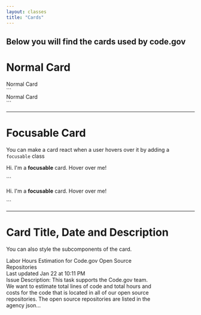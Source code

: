 ```yaml
---
layout: classes
title: "Cards"
---
```


## Below you will find the cards used by code.gov

# Normal Card
<div style="max-width: 400px">
  <div class="card">Normal Card</div>
</div>
```
<div class="card">Normal Card</div>
```

---

# Focusable Card
You can make a card react when a user hovers over it by adding a `focusable` class
<div style="max-width: 400px">
  <div class="card focusable">
    <p>Hi. I'm a <b>focusable</b> card.  Hover over me!</p>
  </div>
</div>
```
<div class="card focusable">
  <p>Hi. I'm a <b>focusable</b> card.  Hover over me!</p>
</div>
```

---

# Card Title, Date and Description
You can also style the subcomponents of the card.
<div style="max-width: 400px">
  <div class="card">
    <div class="card-title">Labor Hours Estimation for Code.gov Open Source Repositories</div>
    <div class="card-date">Last updated Jan 22 at 10:11 PM</div>
    <div class="card-description">Issue Description: This task supports the Code.gov team. We want to estimate total lines of code and total hours and costs for the code that is located in all of our open source repositories. The open source repositories are listed in the agency json...</div>
  </div>
</div>
